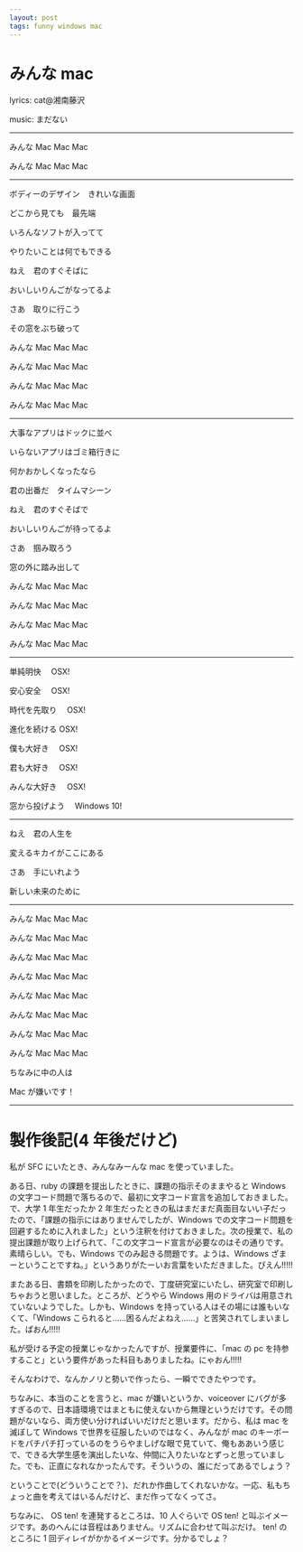 ```yaml
---
layout: post
tags: funny windows mac
---
```


# みんな mac

lyrics: cat@湘南藤沢

music: まだない

---

みんな Mac Mac Mac

みんな Mac Mac Mac

---

ボディーのデザイン　きれいな画面

どこから見ても　最先端

いろんなソフトが入ってて

やりたいことは何でもできる

ねえ　君のすぐそばに

おいしいりんごがなってるよ

さあ　取りに行こう

その窓をぶち破って

みんな Mac Mac Mac

みんな Mac Mac Mac

みんな Mac Mac Mac

みんな Mac Mac Mac

---

大事なアプリはドックに並べ

いらないアプリはゴミ箱行きに

何かおかしくなったなら

君の出番だ　タイムマシーン

ねえ　君のすぐそばで

おいしいりんごが待ってるよ

さあ　掴み取ろう

窓の外に踏み出して

みんな Mac Mac Mac

みんな Mac Mac Mac

みんな Mac Mac Mac

みんな Mac Mac Mac

---

単純明快　 OSX!

安心安全　 OSX!

時代を先取り　 OSX!

進化を続ける OSX!

僕も大好き　 OSX!

君も大好き　 OSX!

みんな大好き　 OSX!

窓から投げよう　 Windows 10!

---

ねえ　君の人生を

変えるキカイがここにある

さあ　手にいれよう

新しい未来のために

---

みんな Mac Mac Mac

みんな Mac Mac Mac

みんな Mac Mac Mac

みんな Mac Mac Mac

みんな Mac Mac Mac

みんな Mac Mac Mac

みんな Mac Mac Mac

みんな Mac Mac Mac

ちなみに中の人は

Mac が嫌いです！

---

# 製作後記(4 年後だけど)

私が SFC にいたとき、みんなみーんな mac を使っていました。

ある日、ruby の課題を提出したときに、課題の指示そのままやると Windows の文字コード問題で落ちるので、最初に文字コード宣言を追加しておきました。で、大学 1 年生だったか 2 年生だったときの私はまだまだ真面目ないい子だったので、「課題の指示にはありませんでしたが、Windows での文字コード問題を回避するために入れました」という注釈を付けておきました。次の授業で、私の提出課題が取り上げられて、「この文字コード宣言が必要なのはその通りです。素晴らしい。でも、Windows でのみ起きる問題です。ようは、Windows ざまーということですね。」というありがたーいお言葉をいただきました。ぴえん!!!!!

またある日、書類を印刷したかったので、丁度研究室にいたし、研究室で印刷しちゃおうと思いました。ところが、どうやら Windows 用のドライバは用意されていないようでした。しかも、Windows を持っている人はその場には誰もいなくて、「Windows こられると……困るんだよねえ……」と苦笑されてしまいました。ぱおん!!!!!

私が受ける予定の授業じゃなかったんですが、授業要件に、「mac の pc を持参すること」という要件があった科目もありましたね。にゃおん!!!!!

そんなわけで、なんかノリと勢いで作ったら、一瞬でできたやつです。

ちなみに、本当のことを言うと、mac が嫌いというか、voiceover にバグが多すぎるので、日本語環境ではまともに使えないから無理というだけです。その問題がないなら、両方使い分ければいいだけだと思います。だから、私は mac を滅ぼして Windows で世界を征服したいのではなく、みんなが mac のキーボードをパチパチ打っているのをうらやましげな眼で見ていて、俺もああいう感じで、できる大学生感を演出したいな、仲間に入りたいなとずっと思っていました。でも、正直になれなかったんです。そういうの、誰にだってあるでしょう？

ということで(どういうことで？)、だれか作曲してくれないかな。一応、私もちょっと曲を考えてはいるんだけど、まだ作ってなくってさ。

ちなみに、 OS ten! を連発するところは、10 人ぐらいで OS ten! と叫ぶイメージです。あのへんには音程はありません。リズムに合わせて叫ぶだけ。 ten! のところに 1 回ディレイがかかるイメージです。分かるでしょ？

